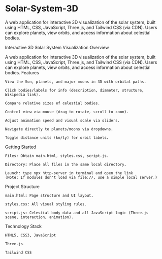 # Solar-System-3D
A web application for interactive 3D visualization of the solar system, built using HTML, CSS, JavaScript, Three.js, and Tailwind CSS (via CDN). Users can explore planets, view orbits, and access information about celestial bodies.

Interactive 3D Solar System Visualization
Overview

A web application for interactive 3D visualization of the solar system, built using HTML, CSS, JavaScript, Three.js, and Tailwind CSS (via CDN). Users can explore planets, view orbits, and access information about celestial bodies.
Features

    View the Sun, planets, and major moons in 3D with orbital paths.

    Click bodies/labels for info (description, diameter, structure, Wikipedia link).

    Compare relative sizes of celestial bodies.

    Control view via mouse (drag to rotate, scroll to zoom).

    Adjust animation speed and visual scale via sliders.

    Navigate directly to planets/moons via dropdowns.

    Toggle distance units (km/ly) for orbit labels.

Getting Started

    Files: Obtain main.html, styles.css, script.js.

    Directory: Place all files in the same local directory.

    Launch: type npx http-server in terminal and open the link
    (Note: If modules don't load via file://, use a simple local server.)

Project Structure

    main.html: Page structure and UI layout.

    styles.css: All visual styling rules.

    script.js: Celestial body data and all JavaScript logic (Three.js scene, interaction, animation).

Technology Stack

    HTML5, CSS3, JavaScript

    Three.js 

    Tailwind CSS
